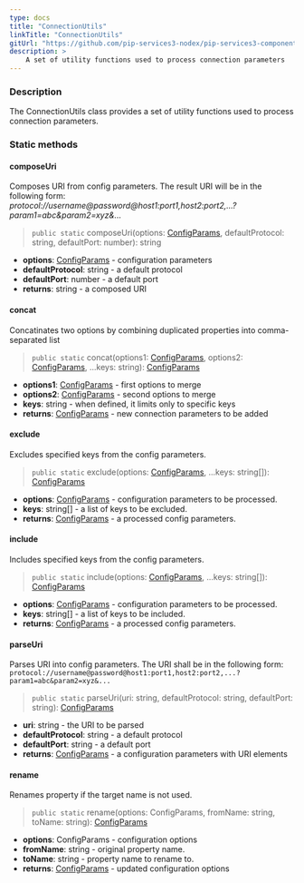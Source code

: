 ```yaml
---
type: docs
title: "ConnectionUtils"
linkTitle: "ConnectionUtils"
gitUrl: "https://github.com/pip-services3-nodex/pip-services3-components-nodex"
description: >
    A set of utility functions used to process connection parameters
---
```


### Description

The ConnectionUtils class provides a set of utility functions used to process connection parameters.

### Static methods

#### composeUri
Composes URI from config parameters.
The result URI will be in the following form:
*protocol://username@password@host1:port1,host2:port2,...?param1=abc&param2=xyz&...*

> `public static` composeUri(options: [ConfigParams](../../../commons/config/config_params), defaultProtocol: string, defaultPort: number): string

- **options**: [ConfigParams](../../../commons/config/config_params) - configuration parameters
- **defaultProtocol**: string - a default protocol
- **defaultPort**: number - a default port
- **returns**: string - a composed URI

#### concat
Concatinates two options by combining duplicated properties into comma-separated list

> `public static` concat(options1: [ConfigParams](../../../commons/config/config_params), options2: [ConfigParams](../../../commons/config/config_params), ...keys: string): [ConfigParams](../../../commons/config/config_params)

- **options1**: [ConfigParams](../../../commons/config/config_params) - first options to merge
- **options2**: [ConfigParams](../../../commons/config/config_params) - second options to merge
- **keys**: string - when defined, it limits only to specific keys
- **returns**: [ConfigParams](../../../commons/config/config_params) - new connection parameters to be added


#### exclude
Excludes specified keys from the config parameters.

> `public static` exclude(options: [ConfigParams](../../../commons/config/config_params), ...keys: string[]): [ConfigParams](../../../commons/config/config_params)

- **options**: [ConfigParams](../../../commons/config/config_params) - configuration parameters to be processed.
- **keys**: string[] - a list of keys to be excluded.
- **returns**: [ConfigParams](../../../commons/config/config_params) - a processed config parameters.


#### include
Includes specified keys from the config parameters.

> `public static` include(options: [ConfigParams](../../../commons/config/config_params), ...keys: string[]): [ConfigParams](../../../commons/config/config_params)

- **options**: [ConfigParams](../../../commons/config/config_params) - configuration parameters to be processed.
- **keys**: string[] - a list of keys to be included.
- **returns**: [ConfigParams](../../../commons/config/config_params) - a processed config parameters.


#### parseUri
Parses URI into config parameters.
The URI shall be in the following form:
`protocol://username@password@host1:port1,host2:port2,...?param1=abc&param2=xyz&...`

> `public static` parseUri(uri: string, defaultProtocol: string, defaultPort: string): [ConfigParams](../../../commons/config/config_params)

- **uri**: string - the URI to be parsed
- **defaultProtocol**: string - a default protocol
- **defaultPort**: string - a default port
- **returns**: [ConfigParams](../../../commons/config/config_params) - a configuration parameters with URI elements


#### rename
Renames property if the target name is not used.

> `public static` rename(options: ConfigParams, fromName: string, toName: string): [ConfigParams](../../../commons/config/config_params)

- **options**: ConfigParams - configuration options 
- **fromName**: string - original property name.
- **toName**: string - property name to rename to.
- **returns**: [ConfigParams](../../../commons/config/config_params) - updated configuration options